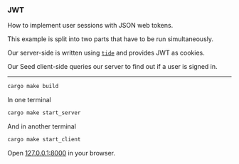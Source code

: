 ### JWT

How to implement user sessions with JSON web tokens.

This example is split into two parts that have to be run simultaneously.

Our server-side is written using [`tide`]("https://github.com/http-rs/tide") and provides JWT as cookies.

Our Seed client-side queries our server to find out if a user is signed in.

---

```bash
cargo make build
```
In one terminal 
```bash
cargo make start_server
```
And in another terminal
```bash
cargo make start_client
```


Open [127.0.0.1:8000](http://127.0.0.1:8000) in your browser.